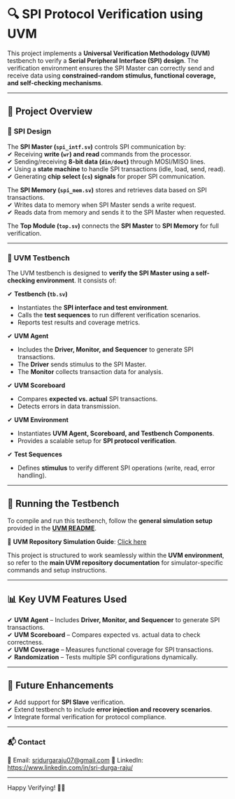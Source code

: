 # 🔍 SPI Protocol Verification using UVM  

This project implements a **Universal Verification Methodology (UVM)** testbench to verify a **Serial Peripheral Interface (SPI) design**. The verification environment ensures the SPI Master can correctly send and receive data using **constrained-random stimulus, functional coverage, and self-checking mechanisms**.  

---

## 📌 **Project Overview**  

### 🔹 **SPI Design**  

The **SPI Master (`spi_intf.sv`)** controls SPI communication by:  
✔ Receiving **write (`wr`) and read** commands from the processor.  
✔ Sending/receiving **8-bit data (`din/dout`)** through MOSI/MISO lines.  
✔ Using a **state machine** to handle SPI transactions (idle, load, send, read).  
✔ Generating **chip select (`cs`) signals** for proper SPI communication.  

The **SPI Memory (`spi_mem.sv`)** stores and retrieves data based on SPI transactions.  
✔ Writes data to memory when SPI Master sends a write request.  
✔ Reads data from memory and sends it to the SPI Master when requested.  

The **Top Module (`top.sv`)** connects the **SPI Master** to **SPI Memory** for full verification.  

---

### 🔹 **UVM Testbench**  

The UVM testbench is designed to **verify the SPI Master using a self-checking environment**. It consists of:  

✔ **Testbench (`tb.sv`)**  
   - Instantiates the **SPI interface and test environment**.  
   - Calls the **test sequences** to run different verification scenarios.  
   - Reports test results and coverage metrics.  

✔ **UVM Agent**  
   - Includes the **Driver, Monitor, and Sequencer** to generate SPI transactions.  
   - The **Driver** sends stimulus to the SPI Master.  
   - The **Monitor** collects transaction data for analysis.  

✔ **UVM Scoreboard**  
   - Compares **expected vs. actual** SPI transactions.  
   - Detects errors in data transmission.  

✔ **UVM Environment**  
   - Instantiates **UVM Agent, Scoreboard, and Testbench Components**.  
   - Provides a scalable setup for **SPI protocol verification**.  

✔ **Test Sequences**  
   - Defines **stimulus** to verify different SPI operations (write, read, error handling).  

---

## 🔧 **Running the Testbench**  

To compile and run this testbench, follow the **general simulation setup** provided in the **[UVM README](../README.md)**.  

🔗 **UVM Repository Simulation Guide**: [Click here](../README.md)  

This project is structured to work seamlessly within the **UVM environment**, so refer to the **main UVM repository documentation** for simulator-specific commands and setup instructions.  

---

## 📊 **Key UVM Features Used**  

✔ **UVM Agent** – Includes **Driver, Monitor, and Sequencer** to generate SPI transactions.  
✔ **UVM Scoreboard** – Compares expected vs. actual data to check correctness.  
✔ **UVM Coverage** – Measures functional coverage for SPI transactions.  
✔ **Randomization** – Tests multiple SPI configurations dynamically.  

---

## 📌 Future Enhancements  

✔ Add support for **SPI Slave** verification.  
✔ Extend testbench to include **error injection and recovery scenarios**.  
✔ Integrate formal verification for protocol compliance.  

---

### 📬 Contact  
📧 Email: sridurgaraju07@gmail.com
🔗 LinkedIn: https://www.linkedin.com/in/sri-durga-raju/ 

---

Happy Verifying! 🚀🔬  

